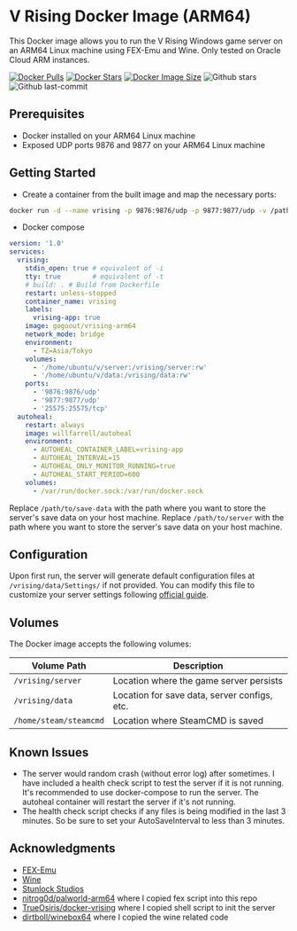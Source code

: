 # V Rising Docker Image (ARM64)

This Docker image allows you to run the V Rising Windows game server on an ARM64 Linux machine using FEX-Emu and Wine.
Only tested on Oracle Cloud ARM instances.

[![Docker Pulls](https://badgen.net/docker/pulls/gogoout/vrising-arm64?icon=docker&label=pulls)](https://hub.docker.com/r/gogoout/vrising-arm64/)
[![Docker Stars](https://badgen.net/docker/stars/gogoout/vrising-arm64?icon=docker&label=stars)](https://hub.docker.com/r/gogoout/vrising-arm64/)
[![Docker Image Size](https://badgen.net/docker/size/gogoout/vrising-arm64/latest/arm64?icon=docker&label=image%20size)](https://hub.docker.com/r/gogoout/vrising-arm64/)
![Github stars](https://badgen.net/github/stars/gogoout/vrising-server-arm64?icon=github&label=stars)
![Github last-commit](https://img.shields.io/github/last-commit/gogoout/vrising-server-arm64)

## Prerequisites

- Docker installed on your ARM64 Linux machine
- Exposed UDP ports 9876 and 9877 on your ARM64 Linux machine

## Getting Started

- Create a container from the built image and map the necessary ports:

```bash
docker run -d --name vrising -p 9876:9876/udp -p 9877:9877/udp -v /path/to/save-data:/vrising/data -v /path/to/server:/vrising/server gogoout/vrising-arm64
```

- Docker compose

```yaml
version: '1.0'
services:
  vrising:
    stdin_open: true # equivalent of -i
    tty: true        # equivalent of -t
    # build: . # Build from Dockerfile
    restart: unless-stopped
    container_name: vrising
    labels:
      vrising-app: true
    image: gogoout/vrising-arm64
    network_mode: bridge
    environment:
      - TZ=Asia/Tokyo
    volumes:
      - '/home/ubuntu/v/server:/vrising/server:rw'
      - '/home/ubuntu/v/data:/vrising/data:rw'
    ports:
      - '9876:9876/udp'
      - '9877:9877/udp'
      - '25575:25575/tcp'
  autoheal:
    restart: always
    image: willfarrell/autoheal
    environment:
      - AUTOHEAL_CONTAINER_LABEL=vrising-app
      - AUTOHEAL_INTERVAL=15
      - AUTOHEAL_ONLY_MONITOR_RUNNING=true
      - AUTOHEAL_START_PERIOD=600
    volumes:
      - /var/run/docker.sock:/var/run/docker.sock
```

Replace `/path/to/save-data` with the path where you want to store the server's save data on your host machine.
Replace `/path/to/server` with the path where you want to store the server's save data on your host machine.

## Configuration

Upon first run, the server will generate default configuration files at `/vrising/data/Settings/` if not provided. You
can modify this file to customize your server settings
following [official guide](https://github.com/StunlockStudios/vrising-dedicated-server-instructions).

## Volumes

The Docker image accepts the following volumes:

| Volume Path            | Description                                  |
|------------------------|----------------------------------------------|
| `/vrising/server`      | Location where the game server persists      |
| `/vrising/data`        | Location for save data, server configs, etc. |
| `/home/steam/steamcmd` | Location where SteamCMD is saved             |

## Known Issues

- The server would random crash (without error log) after sometimes. I have included a health check script to test the server if it is not
  running. It's recommended to use docker-compose to run the server. The autoheal container will restart the server if
  it's not running.
- The health check script checks if any files is being modified in the last 3 minutes. So be sure to set your
  AutoSaveInterval to less than 3 minutes.

## Acknowledgments

- [FEX-Emu](https://fex-emu.com/)
- [Wine](https://www.winehq.org/)
- [Stunlock Studios](https://www.stunlockstudios.com/)
- [nitrog0d/palworld-arm64](https://github.com/nitrog0d/palworld-arm64) where I copied fex script into this repo
- [TrueOsiris/docker-vrising](https://github.com/TrueOsiris/docker-vrising) where I copied shell script to init the
  server
- [dirtboll/winebox64](https://github.com/dirtboll/winebox64) where I copied the wine related code
